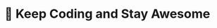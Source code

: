 <h1>🌱 Keep Coding and Stay Awesome</h1>

<!---
HaqiAchmad/HaqiAchmad is a ✨ special ✨ repository because its `README.md` (this file) appears on your GitHub profile.
You can click the Preview link to take a look at your changes.
--->
